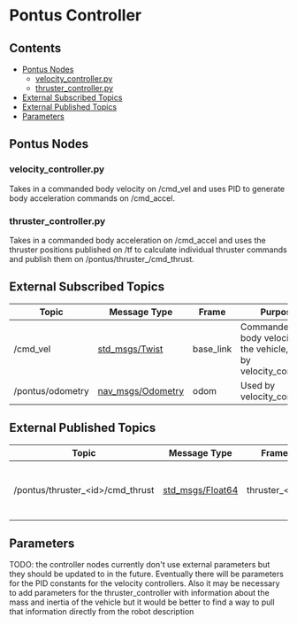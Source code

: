# Pontus Controller

## Contents
- [Pontus Nodes](#pontus-nodes)
  - [velocity_controller.py](#velocity\_controllerpy)
  - [thruster_controller.py](#thruster\_controllerpy)
- [External Subscribed Topics](#external-subscribed-topics)
- [External Published Topics](#external-published-topics)
- [Parameters](#parameters)

## Pontus Nodes

### velocity_controller.py

Takes in a commanded body velocity on /cmd_vel and uses PID to generate body acceleration commands on /cmd_accel.

### thruster_controller.py

Takes in a commanded body acceleration on /cmd_accel and uses the thruster positions published on /tf to calculate individual thruster commands and publish them on /pontus/thruster_<id>/cmd_thrust.

## External Subscribed Topics

| Topic | Message Type | Frame | Purpose |
|-------|--------------|-------|---------|
| /cmd_vel | [std_msgs/Twist](https://docs.ros2.org/latest/api/geometry_msgs/msg/Twist.html) | base_link | Commanded body velocity of the vehicle, used by velocity_controller |
| /pontus/odometry | [nav_msgs/Odometry](https://docs.ros2.org/latest/api/nav_msgs/msg/Odometry.html) | odom | Used by velocity_controller |

## External Published Topics

| Topic | Message Type | Frame | Purpose |
|-------|--------------|-------|---------|
| /pontus/thruster_\<id\>/cmd_thrust | [std_msgs/Float64](https://docs.ros2.org/latest/api/std_msgs/msg/Float64.html) | thruster_\<id\> | Commanded thrust in Newtons for specified thruster |

## Parameters

TODO: the controller nodes currently don't use external parameters but they should be updated to in the future. Eventually there will be parameters for the PID constants for the velocity controllers. Also it may be necessary to add parameters for the thruster_controller with information about the mass and inertia of the vehicle but it would be better to find a way to pull that information directly from the robot description
